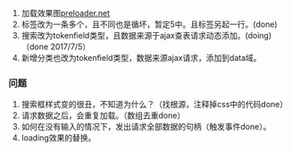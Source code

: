 1. 加载效果图[preloader.net](https://preloaders.net/en/free/)
2. 标签改为一条多个，且不同也是循坏，暂定5中。且标签另起一行。(done)
3. 搜索改为tokenfield类型，且数据来源于ajax查表请求动态添加。(doing)（done 2017/7/5）
4. 新增分类也改为tokenfield类型，数据来源ajax请求，添加到data域。

### 问题
1. 搜索框样式变的很丑，不知道为什么？（找根源，注释掉css中的代码done）
2. 请求数据之后，会重复加载。（数组去重done）
3. 如何在没有输入的情况下，发出请求全部数据的句柄（触发事件done）。
4. loading效果的替换。

